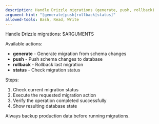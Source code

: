 ```yaml
---
description: Handle Drizzle migrations (generate, push, rollback)
argument-hint: "[generate|push|rollback|status]"
allowed-tools: Bash, Read, Write
---
```


Handle Drizzle migrations: $ARGUMENTS

Available actions:

- **generate** - Generate migration from schema changes
- **push** - Push schema changes to database  
- **rollback** - Rollback last migration
- **status** - Check migration status

Steps:

1. Check current migration status
2. Execute the requested migration action
3. Verify the operation completed successfully
4. Show resulting database state

Always backup production data before running migrations.
